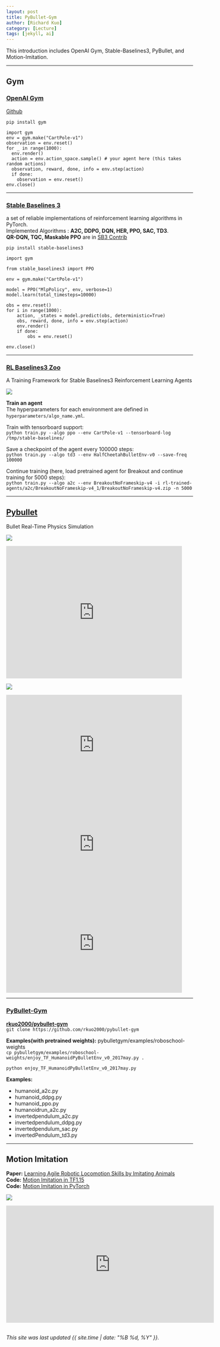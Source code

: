 ```yaml
---
layout: post
title: PyBullet-Gym
author: [Richard Kuo]
category: [Lecture]
tags: [jekyll, ai]
---
```


This introduction includes OpenAI Gym, Stable-Baselines3, PyBullet, and Motion-Imitation.

---
## Gym
### [OpenAI Gym](https://gym.openai.com/)
[Github](https://github.com/openai/gym)<br>

`pip install gym`<br>

```
import gym
env = gym.make("CartPole-v1")
observation = env.reset()
for _ in range(1000):
  env.render()
  action = env.action_space.sample() # your agent here (this takes random actions)
  observation, reward, done, info = env.step(action)
  if done:
    observation = env.reset()
env.close()
```

---
### [Stable Baselines 3](https://github.com/DLR-RM/stable-baselines3)
a set of reliable implementations of reinforcement learning algorithms in PyTorch.<br>
Implemented Algorithms : **A2C, DDPG, DQN, HER, PPO, SAC, TD3**.<br>
**QR-DQN, TQC, Maskable PPO** are in [SB3 Contrib](https://github.com/Stable-Baselines-Team/stable-baselines3-contrib)<br>

`pip install stable-baselines3`<br>

```
import gym

from stable_baselines3 import PPO

env = gym.make("CartPole-v1")

model = PPO("MlpPolicy", env, verbose=1)
model.learn(total_timesteps=10000)

obs = env.reset()
for i in range(1000):
    action, _states = model.predict(obs, deterministic=True)
    obs, reward, done, info = env.step(action)
    env.render()
    if done:
        obs = env.reset()

env.close()
```

---
### [RL Baselines3 Zoo](https://github.com/DLR-RM/rl-baselines3-zoo)
A Training Framework for Stable Baselines3 Reinforcement Learning Agents<br>

![](https://github.com/DLR-RM/rl-baselines3-zoo/blob/master/images/panda_pick.gif?raw=true)

**Train an agent**<br>
The hyperparameters for each environment are defined in `hyperparameters/algo_name.yml`.<br>

Train with tensorboard support:<br>
`python train.py --algo ppo --env CartPole-v1 --tensorboard-log /tmp/stable-baselines/`<br>

Save a checkpoint of the agent every 100000 steps:<br>
`python train.py --algo td3 --env HalfCheetahBulletEnv-v0 --save-freq 100000`<br>

Continue training (here, load pretrained agent for Breakout and continue training for 5000 steps):<br>
`python train.py --algo a2c --env BreakoutNoFrameskip-v4 -i rl-trained-agents/a2c/BreakoutNoFrameskip-v4_1/BreakoutNoFrameskip-v4.zip -n 5000`

---
## [Pybullet](https://pybullet.org)
Bullet Real-Time Physics Simulation<br>

![](https://pybullet.org/wordpress/wp-content/uploads/2019/03/cropped-pybullet.png)
<iframe width="474" height="356" src="https://www.youtube.com/embed/-MfUXSAehnw" title="YouTube video player" frameborder="0" allow="accelerometer; autoplay; clipboard-write; encrypted-media; gyroscope; picture-in-picture" allowfullscreen></iframe>

![](https://pybullet.org/wordpress/wp-content/uploads/2021/04/download.png)

<iframe width="474" height="267" src="https://www.youtube.com/embed/EFKqNKO3P60" title="YouTube video player" frameborder="0" allow="accelerometer; autoplay; clipboard-write; encrypted-media; gyroscope; picture-in-picture" allowfullscreen></iframe>

<iframe width="474" height="267" src="https://www.youtube.com/embed/lKYh6uuCwRY" title="YouTube video player" frameborder="0" allow="accelerometer; autoplay; clipboard-write; encrypted-media; gyroscope; picture-in-picture" allowfullscreen></iframe>

<iframe width="474" height="267" src="https://www.youtube.com/embed/_QPMCDdFC3E" title="YouTube video player" frameborder="0" allow="accelerometer; autoplay; clipboard-write; encrypted-media; gyroscope; picture-in-picture" allowfullscreen></iframe>

---
### [PyBullet-Gym](https://github.com/benelot/pybullet-gym)
**[rkuo2000/pybullet-gym](https://github.com/benelot/pybullet-gym)**<br>
`git clone https://github.com/rkuo2000/pybullet-gym`<br>

**Examples(with pretrained weights):** pybulletgym/examples/roboschool-weights <br>
`cp pybulletgym/examples/roboschool-weights/enjoy_TF_HumanoidPyBulletEnv_v0_2017may.py .`<br>

`python enjoy_TF_HumanoidPyBulletEnv_v0_2017may.py`<br>

**Examples:**<br>
* humanoid_a2c.py
* humanoid_ddpg.py
* humanoid_ppo.py
* humanoidrun_a2c.py
* invertedpendulum_a2c.py
* invertedpendulum_ddpg.py
* invertedpendulum_sac.py
* invertedPendulum_td3.py

---
## Motion Imitation
**Paper:** [Learning Agile Robotic Locomotion Skills by Imitating Animals](https://arxiv.org/abs/2004.00784)<br>
**Code:** [Motion Imitation in TF1.15](https://github.com/google-research/motion_imitation)<br>
**Code:** [Motion Imitation in PyTorch](https://github.com/newera-001/motor-system)<br>

![](https://xbpeng.github.io/projects/Robotic_Imitation/robotic_imitation_teaser.png)

<iframe width="560" height="315" src="https://www.youtube.com/embed/lKYh6uuCwRY" title="YouTube video player" frameborder="0" allow="accelerometer; autoplay; clipboard-write; encrypted-media; gyroscope; picture-in-picture" allowfullscreen></iframe>

<br />
<br />

*This site was last updated {{ site.time | date: "%B %d, %Y" }}.*

